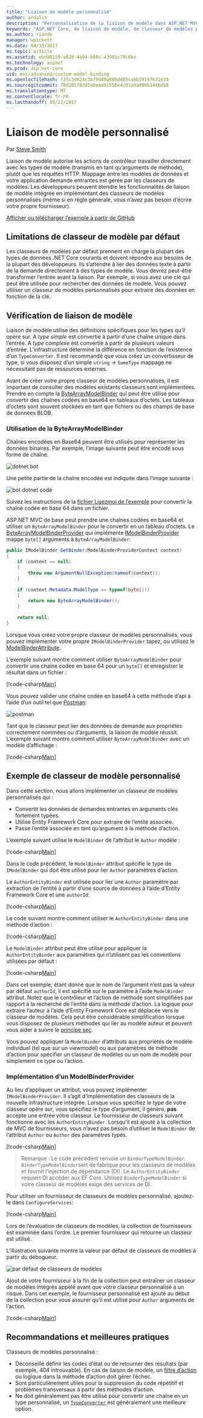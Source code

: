 ```yaml
---
title: "Liaison de modèle personnalisé"
author: ardalis
description: "Personnalisation de la liaison de modèle dans ASP.NET MVC de base."
keywords: "ASP.NET Core, de liaison de modèle, de classeur de modèles personnalisés"
ms.author: riande
manager: wpickett
ms.date: 04/10/2017
ms.topic: article
ms.assetid: ebd98159-a028-4a94-b06c-43981c79c6be
ms.technology: aspnet
ms.prod: asp.net-core
uid: mvc/advanced/custom-model-binding
ms.openlocfilehash: f3fc3d624c3b79d49a886dd85ca8b19147631e39
ms.sourcegitcommit: 78d28178345a0eea91556e4cd1adad98b1446db8
ms.translationtype: MT
ms.contentlocale: fr-FR
ms.lasthandoff: 09/22/2017
---
```

# <a name="custom-model-binding"></a>Liaison de modèle personnalisé

Par [Steve Smith](https://ardalis.com/)

Liaison de modèle autorise les actions de contrôleur travailler directement avec les types de modèle (transmis en tant qu’arguments de méthode), plutôt que les requêtes HTTP. Mappage entre les modèles de données et votre application demande entrantes est gérée par les classeurs de modèles. Les développeurs peuvent étendre les fonctionnalités de liaison de modèle intégrée en implémentant des classeurs de modèles personnalisés (même si en règle générale, vous n’avez pas besoin d’écrire votre propre fournisseur).

[Afficher ou télécharger l’exemple à partir de GitHub](https://github.com/aspnet/Docs/tree/master/aspnetcore/mvc/advanced/custom-model-binding/)

## <a name="default-model-binder-limitations"></a>Limitations de classeur de modèle par défaut

Les classeurs de modèles par défaut prennent en charge la plupart des types de données .NET Core courants et doivent répondre aux besoins de la plupart des développeurs. Ils s’attendre à lier des données texte à partir de la demande directement à des types de modèle. Vous devrez peut-être transformer l’entrée avant la liaison. Par exemple, si vous avez une clé qui peut être utilisée pour rechercher des données de modèle. Vous pouvez utiliser un classeur de modèles personnalisés pour extraire des données en fonction de la clé.

## <a name="model-binding-review"></a>Vérification de liaison de modèle

Liaison de modèle utilise des définitions spécifiques pour les types qu’il opère sur. A *type simple* est convertie à partir d’une chaîne unique dans l’entrée. A *type complexe* est convertie à partir de plusieurs valeurs d’entrée. L’infrastructure détermine la différence en fonction de l’existence d’un `TypeConverter`. Il est recommandé que vous créez un convertisseur de type, si vous disposez d’un simple `string`  ->  `SomeType` mappage ne nécessitant pas de ressources externes.

Avant de créer votre propre classeur de modèles personnalisés, il est important de consulter des modèles existants classeurs sont implémentées. Prendre en compte la [ByteArrayModelBinder](https://docs.microsoft.com/aspnet/core/api/microsoft.aspnetcore.mvc.modelbinding.binders.bytearraymodelbinder) qui peut être utilisé pour convertir des chaînes codées en base64 en tableaux d’octets. Les tableaux d’octets sont souvent stockées en tant que fichiers ou des champs de base de données BLOB.

### <a name="working-with-the-bytearraymodelbinder"></a>Utilisation de la ByteArrayModelBinder

Chaînes encodées en Base64 peuvent être utilisés pour représenter les données binaires. Par exemple, l’image suivante peut être encodé sous forme de chaîne.

![dotnet bot](custom-model-binding/images/bot.png "dotnet bot")

Une petite partie de la chaîne encodée est indiquée dans l’image suivante :

![bot dotnet codé](custom-model-binding/images/encoded-bot.png "bot dotnet codée")

Suivez les instructions de la [fichier Lisezmoi de l’exemple](https://github.com/aspnet/Docs/blob/master/aspnetcore/mvc/advanced/custom-model-binding/sample/CustomModelBindingSample/README.md) pour convertir la chaîne codée en base 64 dans un fichier.

ASP.NET MVC de base peut prendre une chaînes codées en base64 et utiliser un `ByteArrayModelBinder` pour le convertir en un tableau d’octets. Le [ByteArrayModelBinderProvider](https://docs.microsoft.com/aspnet/core/api/microsoft.aspnetcore.mvc.modelbinding.binders.bytearraymodelbinderprovider) qui implémente [IModelBinderProvider](https://docs.microsoft.com/aspnet/core/api/microsoft.aspnetcore.mvc.modelbinding.imodelbinderprovider) mappe `byte[]` arguments à `ByteArrayModelBinder`:

```csharp
public IModelBinder GetBinder(ModelBinderProviderContext context)
{
    if (context == null)
    {
        throw new ArgumentNullException(nameof(context));
    }

    if (context.Metadata.ModelType == typeof(byte[]))
    {
        return new ByteArrayModelBinder();
    }

    return null;
}
```

Lorsque vous créez votre propre classeur de modèles personnalisés, vous pouvez implémenter votre propre `IModelBinderProvider` tapez, ou utilisez le [ModelBinderAttribute](https://docs.microsoft.com/aspnet/core/api/microsoft.aspnetcore.mvc.modelbinderattribute).

L’exemple suivant montre comment utiliser `ByteArrayModelBinder` pour convertir une chaîne codée en base 64 pour un `byte[]` et enregistrer le résultat dans un fichier :

[!code-csharp[Main](custom-model-binding/sample/CustomModelBindingSample/Controllers/ImageController.cs?name=post1&highlight=3)]

Vous pouvez valider une chaîne codée en base64 à cette méthode d’api à l’aide d’un outil tel que [Postman](https://www.getpostman.com/):

![postman](custom-model-binding/images/postman.png "postman")

Tant que le classeur peut lier des données de demande aux propriétés correctement nommées ou d’arguments, la liaison de modèle réussit. L’exemple suivant montre comment utiliser `ByteArrayModelBinder` avec un modèle d’affichage :

[!code-csharp[Main](custom-model-binding/sample/CustomModelBindingSample/Controllers/ImageController.cs?name=post2&highlight=2)]

## <a name="custom-model-binder-sample"></a>Exemple de classeur de modèle personnalisé

Dans cette section, nous allons implémenter un classeur de modèles personnalisés qui :

- Convertit les données de demandes entrantes en arguments clés fortement typées.
- Utilise Entity Framework Core pour extraire de l’entité associée.
- Passe l’entité associée en tant qu’argument à la méthode d’action.

L’exemple suivant utilise le `ModelBinder` de l’attribut le `Author` modèle :

[!code-csharp[Main](custom-model-binding/sample/CustomModelBindingSample/Data/Author.cs?highlight=10)]

Dans le code précédent, le `ModelBinder` attribut spécifie le type de `IModelBinder` qui doit être utilisé pour lier `Author` paramètres d’action. 

Le `AuthorEntityBinder` est utilisée pour lier une `Author` paramètre par extraction de l’entité à partir d’une source de données à l’aide d’Entity Framework Core et une `authorId`:

[!code-csharp[Main](custom-model-binding/sample/CustomModelBindingSample/Binders/AuthorEntityBinder.cs?name=demo)]

Le code suivant montre comment utiliser le `AuthorEntityBinder` dans une méthode d’action :

[!code-csharp[Main](custom-model-binding/sample/CustomModelBindingSample/Controllers/BoundAuthorsController.cs?name=demo2&highlight=2)]

Le `ModelBinder` attribut peut être utilisé pour appliquer la `AuthorEntityBinder` aux paramètres qui n’utilisent pas les conventions utilisées par défaut :

[!code-csharp[Main](custom-model-binding/sample/CustomModelBindingSample/Controllers/BoundAuthorsController.cs?name=demo1&highlight=2)]

Dans cet exemple, étant donné que le nom de l’argument n’est pas la valeur par défaut `authorId`, il est spécifié sur le paramètre à l’aide `ModelBinder` attribut. Notez que le contrôleur et l’action de méthode sont simplifiées par rapport à la recherche de l’entité dans la méthode d’action. La logique pour extraire l’auteur à l’aide d’Entity Framework Core est déplacée vers le classeur de modèles. Cela peut être considérable simplification lorsque vous disposez de plusieurs méthodes qui lier au modèle auteur et peuvent vous aider à suivre le [principe sec](http://deviq.com/don-t-repeat-yourself/).

Vous pouvez appliquer la `ModelBinder` d’attributs aux propriétés de modèle individuel (tel que sur un viewmodel) ou aux paramètres de méthode d’action pour spécifier un classeur de modèles ou un nom de modèle pour simplement ce type ou l’action.

### <a name="implementing-a-modelbinderprovider"></a>Implémentation d’un ModelBinderProvider

Au lieu d’appliquer un attribut, vous pouvez implémenter `IModelBinderProvider`. Il s’agit d’implémentation des classeurs de la nouvelle infrastructure intégrée. Lorsque vous spécifiez le type de votre classeur opère sur, vous spécifiez le type d’argument, il génère, **pas** accepte une entrée votre classeur. Le fournisseur de classeurs suivant fonctionne avec les `AuthorEntityBinder`. Lorsqu’il est ajouté à la collection de MVC de fournisseurs, vous n’avez pas besoin d’utiliser le `ModelBinder` de l’attribut `Author` ou `Author` des paramètres typés.

[!code-csharp[Main](custom-model-binding/sample/CustomModelBindingSample/Binders/AuthorEntityBinderProvider.cs?highlight=17-20)]

> Remarque : Le code précédent renvoie un `BinderTypeModelBinder`. `BinderTypeModelBinder`sert de fabrique pour les classeurs de modèles et fournit l’injection de dépendance (DI). Le `AuthorEntityBinder` requiert DI accéder aux EF Core. Utilisez `BinderTypeModelBinder` si votre classeur de modèles exige des services de DI.

Pour utiliser un fournisseur de classeurs de modèles personnalisé, ajoutez-le dans `ConfigureServices`:

[!code-csharp[Main](custom-model-binding/sample/CustomModelBindingSample/Startup.cs?name=callout&highlight=5-9)]

Lors de l’évaluation de classeurs de modèles, la collection de fournisseurs est examinée dans l’ordre. Le premier fournisseur qui retourne un classeur est utilisé.

L’illustration suivante montre la valeur par défaut de classeurs de modèles à partir du débogueur.

![par défaut de classeurs de modèles](custom-model-binding/images/default-model-binders.png "par défaut de classeurs de modèles")

Ajout de votre fournisseur à la fin de la collection peut entraîner un classeur de modèles intégrés appelé avant que votre classeur personnalisé a un risque. Dans cet exemple, le fournisseur personnalisé est ajouté au début de la collection pour vous assurer qu’il est utilisé pour `Author` arguments de l’action.

[!code-csharp[Main](custom-model-binding/sample/CustomModelBindingSample/Startup.cs?name=callout&highlight=5-9)]

## <a name="recommendations-and-best-practices"></a>Recommandations et meilleures pratiques

Classeurs de modèles personnalisé :
- Déconseillé définir les codes d’état ou de retourner des résultats (par exemple, 404 introuvable). En cas de liaison de modèle, un [filtre d’action](xref:mvc/controllers/filters) ou logique dans la méthode d’action doit gérer l’échec.
- Sont particulièrement utiles pour la suppression du code répétitif et problèmes transversaux à partir des méthodes d’action.
- Ne doit généralement pas être utilisé pour convertir une chaîne en un type personnalisé, un [ `TypeConverter` ](https://docs.microsoft.com//dotnet/api/system.componentmodel.typeconverter) est généralement une meilleure option.
